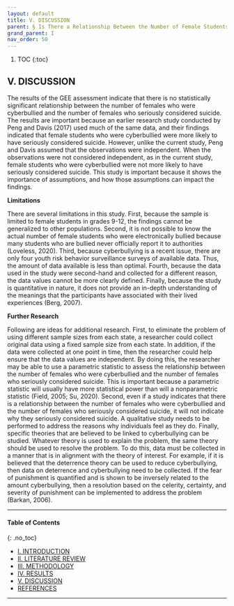 ```yaml
---
layout: default
title: V. DISCUSSION 
parent: § Is There a Relationship Between the Number of Female Students Who Were Cyberbullied and the Number of Female Students Who Seriously Considered Attempting Suicide?  
grand_parent: I 
nav_order: 50 
---
```

<style>
.dont-break-out {
  /* These are technically the same, but use both */
  overflow-wrap: break-word;
  word-wrap: break-word;

     -ms-word-break: break-all;
  /* This is the dangerous one in WebKit, as it breaks things wherever */
  word-break: break-all;
  /* Instead use this non-standard one: */
  word-break: break-word;
}

.youtube-container {
    position: relative;
    width: 100%;
    height: 0;
    padding-bottom: 56.25%;
}
.youtube-video {
    position: absolute;
    top: 0;
    left: 0;
    width: 100%;
    height: 100%;
}

</style>

<div class="dont-break-out" markdown="1">

1. TOC
{:toc}

## V. DISCUSSION
The results of the GEE assessment indicate that there is no statistically significant relationship between the number of females who were cyberbullied and the number of females who seriously considered suicide. The results are important because an earlier research study conducted by Peng and Davis (2017) used much of the same data, and their findings indicated that female students who were cyberbullied were more likely to have seriously considered suicide. However, unlike the current study, Peng and Davis assumed that the observations were independent. When the observations were not considered independent, as in the current study, female students who were cyberbullied were not more likely to have seriously considered suicide. This study is important because it shows the importance of assumptions, and how those assumptions can impact the findings.

**Limitations**

There are several limitations in this study. First, because the sample is limited to female students in grades 9-12, the findings cannot be generalized to other populations. Second, it is not possible to know the actual number of female students who were electronically bullied because many students who are bullied never officially report it to authorities (Loveless, 2020). Third, because cyberbullying is a recent issue, there are only four youth risk behavior surveillance surveys of available data. Thus, the amount of data available is less than optimal. Fourth, because the data used in the study were second-hand and collected for a different reason, the data values cannot be more clearly defined. Finally, because the study is quantitative in nature, it does not provide an in-depth understanding of the meanings that the participants have associated with their lived experiences (Berg, 2007). 

**Further Research**

Following are ideas for additional research. First, to eliminate the problem of using different sample sizes from each state, a researcher could collect original data using a fixed sample size from each state. In addition, if the data were collected at one point in time, then the researcher could help ensure that the data values are independent. By doing this, the researcher may be able to use a parametric statistic to assess the relationship between the number of females who were cyberbullied and the number of females who seriously considered suicide. This is important because a parametric statistic will usually have more statistical power than will a nonparametric statistic (Field, 2005; Su, 2020). Second, even if a study indicates that there is a relationship between the number of females who were cyberbullied and the number of females who seriously considered suicide, it will not indicate why they seriously considered suicide. A qualitative study needs to be performed to address the reasons why individuals feel as they do. Finally, specific theories that are believed to be linked to cyberbullying can be studied. Whatever theory is used to explain the problem, the same theory should be used to resolve the problem. To do this, data must be collected in a manner that is in alignment with the theory of interest. For example, if it is believed that the deterrence theory can be used to reduce cyberbullying, then data on deterrence and cyberbullying need to be collected. If the fear of punishment is quantified and is shown to be inversely related to the amount cyberbullying, then a resolution based on the celerity, certainty, and severity of punishment can be implemented to address the problem (Barkan, 2006).

***

#### Table of Contents
{: .no_toc}

<ul><li> <a href="/docs/I/Is-There-a-Relationship-Between-the-Number-of-Female-Students-Who-Were-Cyberbullied-and-the-Number-of-Female-Students-Who-Seriously-Considered-Attempting-Suicide-1/">I. INTRODUCTION</a></li><li> <a href="/docs/I/Is-There-a-Relationship-Between-the-Number-of-Female-Students-Who-Were-Cyberbullied-and-the-Number-of-Female-Students-Who-Seriously-Considered-Attempting-Suicide-2/">II. LITERATURE REVIEW</a></li><li> <a href="/docs/I/Is-There-a-Relationship-Between-the-Number-of-Female-Students-Who-Were-Cyberbullied-and-the-Number-of-Female-Students-Who-Seriously-Considered-Attempting-Suicide-3/">III. METHODOLOGY</a></li><li> <a href="/docs/I/Is-There-a-Relationship-Between-the-Number-of-Female-Students-Who-Were-Cyberbullied-and-the-Number-of-Female-Students-Who-Seriously-Considered-Attempting-Suicide-4/">IV. RESULTS</a></li><li> <a href="/docs/I/Is-There-a-Relationship-Between-the-Number-of-Female-Students-Who-Were-Cyberbullied-and-the-Number-of-Female-Students-Who-Seriously-Considered-Attempting-Suicide-5/">V. DISCUSSION</a></li><li> <a href="/docs/I/Is-There-a-Relationship-Between-the-Number-of-Female-Students-Who-Were-Cyberbullied-and-the-Number-of-Female-Students-Who-Seriously-Considered-Attempting-Suicide-6/">REFERENCES</a></li></ul>

***

</div>
